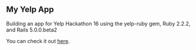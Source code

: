 ## My Yelp App

Building an app for Yelp Hackathon 16 using the yelp-ruby gem, Ruby 2.2.2, and Rails 5.0.0.beta2

You can check it out [here](https://my-yelp-app.herokuapp.com/).

